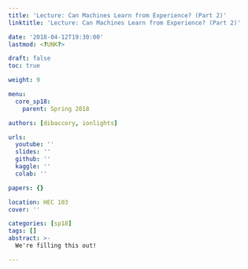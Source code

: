 ```yaml
---
title: 'Lecture: Can Machines Learn from Experience? (Part 2)'
linktitle: 'Lecture: Can Machines Learn from Experience? (Part 2)'

date: '2018-04-12T19:30:00'
lastmod: <?UNK?>

draft: false
toc: true

weight: 9

menu:
  core_sp18:
    parent: Spring 2018

authors: [dibaccory, ionlights]

urls:
  youtube: ''
  slides: ''
  github: ''
  kaggle: ''
  colab: ''

papers: {}

location: HEC 103
cover: ''

categories: [sp18]
tags: []
abstract: >-
  We're filling this out!

---
```


<!-- TODO Add Meeting Notes/Contents here -->
<!-- NOTE Refer the Documentation if you're unsure how to format/add to this. -->
